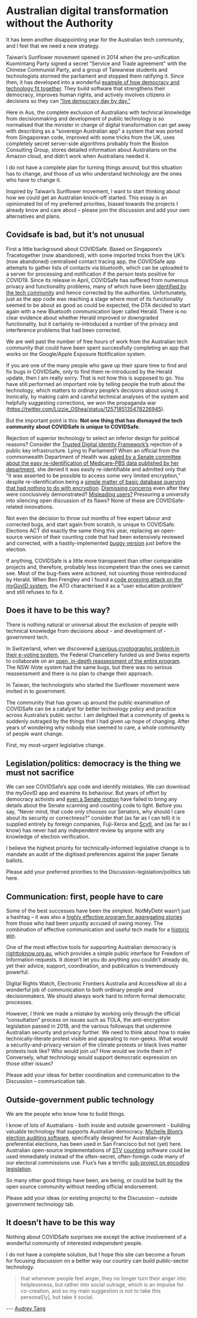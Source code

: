 # Australian digital transformation without the Authority

It has been another disappointing year for the Australian tech community, and I feel that we need a new strategy.   

Taiwan’s Sunflower movement opened in 2014 when the pro-unification Kuomintang Party signed a secret “Service and Trade agreement” with the Chinese Communist Party, and a group of Taiwanese students and technologists stormed the parliament and stopped them ratifying it.  Since then, it has developed into a wonderful [example of how democracy and technology fit together](https://g0v.tw/manifesto/en/). They build software that strengthens their democracy, improves human rights, and actively involves citizens in decisions so they can [“live democracy day by day.”](https://twitter.com/audreyt/status/1309396603652902912?s=20) 

Here in Aus, the complete exclusion of Australians with technical knowledge from decisionmaking and development of public technology is so normalised that the minister in charge of digital transformation can get away with describing as a “sovereign Australian app” a system that was ported from Singaporean code, improved with some tricks from the UK, uses completely secret server-side algorithms probably from the Boston Consulting Group, stores detailed information about Australians on the Amazon cloud, and didn’t work when Australians needed it.

I do not have a complete plan for turning things around, but this situation has to change, and those of us who understand technology are the ones who have to change it. 

Inspired by Taiwan’s Sunflower movement, I want to start thinking about how we could get an Australian knock-off started. This essay is an opinionated list of my preferred priorities, biased towards the projects I already know and care about – please join the discussion and add your own alternatives and plans.

## Covidsafe is bad, but it’s not unusual

First a little background about COVIDSafe.  Based on Singapore’s Tracetogether (now abandoned), with some imported tricks from the UK’s (now abandoned) centralised contact tracing app, the COVIDSafe app attempts to gather lists of contacts via bluetooth, which can be uploaded to a server for processing and notification if the person tests positive for COVID19.  Since its release in April, COVIDSafe has suffered from numerous privacy and functionality problems, many of which have been [identified by the tech community](https://github.com/vteague/contactTracing/blob/master/blog/2020-07-07IssueSummary.md) and hence corrected by the authorities.  Unfortunately, just as the app code was reaching a stage where most of its functionality seemed to be about as good as could be expected, the DTA decided to start again with a new Bluetooth communication layer called Herald.  There is no clear evidence about whether Herald improved or downgraded functionality, but it certainly re-introduced a number of the privacy and interference problems that had been corrected.

We are well past the number of free hours of work from the Australian tech community that could have been spent successfully completing an app that works on the Google/Apple Exposure Notification system.

If you are one of the many people who gave up their spare time to find and fix bugs in COVIDSafe, only to find them re-introduced by the Herald update, then I am really sorry.  That is not how this is supposed to go. You have still performed an important role by telling people the truth about the technology, which matters to ordinary people’s decisions about using it.  Ironically, by making calm and careful technical analyses of the system and helpfully suggesting corrections, we won the propaganda war (https://twitter.com/Lizzie_OShea/status/1257185135478226945).

But the important point is this: **Not one thing that has dismayed the tech community about COVIDSafe is unique to COVIDSafe.** 

Rejection of superior technology to select an inferior design for political reasons?  Consider the [Trusted Digital Identity Framework’s](https://www.dta.gov.au/our-projects/digital-identity/trusted-digital-identity-framework) rejection of a public key infrastructure.  Lying to Parliament?  When an official from the commonwealth Department of Health was [asked by a Senate committee about the easy re-identification of Medicare-PBS data published by her department](https://t.co/cdzlOJVRrT?amp=1), she denied it was easily re-identifiable and admitted only that “it was asserted to be possible to access some very limited encryption,” despite re-identification being a [simple matter of basic database querying that had nothing to do with encryption](https://arxiv.org/abs/1712.05627).  [Dismissing concerns](https://www.abc.net.au/news/2018-08-14/voters-in-act-election-could-have-ballot-choices-identified/10115670) even after they were conclusively demonstrated? [Misleading users?](https://www.elections.nsw.gov.au/About-us/Media-centre/News-media-releases/NSW-Electoral-Commission-iVote-and-Swiss-Post) Pressuring a university into silencing open discussion of its flaws? None of these are COVIDSafe-related innovations.

Not even the decision to throw out months of free expert labour and corrected bugs, and start again from scratch, is unique to COVIDSafe. Elections ACT did exactly the same thing this year, replacing an open-source version of their counting code that had been extensively reviewed and corrected, with a hastily-implemented [buggy version](https://github.com/SiliconEconometrics/PublicService/blob/master/CountVotes/2020%20Errors%20In%20ACT%20Counting.pdf) just before the election.

If anything, COVIDSafe is a little more transparent than other comparable projects and, therefore, probably less incompetent than the ones we cannot see. Most of the bug-fixes were actioned, not counting those reintroduced by Herald.  When Ben Frengley and I found a [code proxying attack on the myGovID system](https://thinkingcybersecurity.com/DigitalID/), the ATO characterised it as a “user education problem” and still refuses to fix it.

## Does it have to be this way?

There is nothing natural or universal about the exclusion of people with technical knowledge from decisions about - and development of - government tech.  

In Switzerland, when we discovered [a serious cryptographic problem in their e-voting system](https://openprivacy.ca/assets/how-not-to-prove-your-election-outcome-preprint.pdf), the Federal Chancellery funded us and Swiss experts to collaborate on an [open, in-depth reassessment of the entire program](https://www.bk.admin.ch/bk/en/home/politische-rechte/e-voting/berichte-und-studien.html).  The NSW iVote system had the same bugs, but there was no serious reassessment and there is no plan to change their approach.

In Taiwan, the technologists who started the Sunflower movement were invited in to government.

The community that has grown up around the public examination of COVIDSafe can be a catalyst for better technology policy and practice across Australia’s public sector.  I am delighted that a community of geeks is suddenly outraged by the things that I had given up hope of changing.  After years of wondering why nobody else seemed to care, a whole community of people want change. 

First, my most-urgent legislative change.

## Legislation/politics: democracy is the thing we must not sacrifice

We can see COVIDSafe’s app code and identify mistakes.  We can download the myGovID app and examine its behaviour.  But years of effort by democracy activists and [even a Senate motion](https://www.smh.com.au/technology/government-rejects-senate-order-to-disclose-electoral-commission-software-code-20140716-zti03.html) have failed to bring any details about the Senate scanning and counting code to light.  Before you say, “Never mind, that code only chooses our Senators, why should I care about its security or correctness?” consider that (as far as I can tell) it is supplied entirely by foreign companies, Fuji-Xerox and [Scytl](https://www.tenders.gov.au/Cn/Show/471f2731-fa2f-e235-5e5d-91fb7b9a53c1), and (as far as I know) has never had any independent review by anyone with any knowledge of election verification.

I believe the highest priority for technically-informed legislative change is to mandate an audit of the digitised preferences against the paper Senate ballots.

Please add your preferred priorities to the Discussion-legislation/politics tab here. 

## Communication: first, people have to care

Some of the best successes have been the simplest. NotMyDebt wasn’t just a hashtag – it was also a [highly effective program for aggregating stories](https://www.notmydebt.com.au/) from those who had been unjustly accused of owing money.  The combination of effective communication and useful tech made for a [historic win](https://www.sbs.com.au/news/federal-government-settles-1-2-billion-class-action-over-its-unlawful-robodebt-scheme).

One of the most effective tools for supporting Australian democracy is [righttoknow.org.au](https://www.righttoknow.org.au/), which provides a simple public interface for Freedom of Information requests.  It doesn’t let you do anything you couldn’t already do, yet their advice, support, coordination, and publication is tremendously powerful.

Digital Rights Watch, Electronic Frontiers Australia and AccessNow all do a wonderful job of communication to both ordinary people and decisionmakers. We should always work hard to inform formal democratic processes.

However, I think we made a mistake by working only through the official “consultation” process on issues such as TOLA, the anti-encryption legislation passed in 2018, and the various followups that undermine Australian security and privacy further.  We need to think about how to make technically-literate protest visible and appealing to non-geeks. What would a security-and-privacy version of the climate protests or black lives matter protests look like? Who would join us? How would we invite them in? Conversely, what technology would support democratic expression on those other issues?

Please add your ideas for better coordination and communication to the Discussion – communication tab.

## Outside-government public technology 

We are the people who know how to build things.  

I know of lots of Australians - both inside and outside government - building valuable technology that supports Australian democracy.  [Michelle Blom’s election auditing software](https://github.com/michelleblom), specifically designed for Australian-style preferential elections, has been used in San Francisco but not (yet) here.  Australian open-source implementations of [STV](https://github.com/siliconeconometrics/publicservice) [counting](https://github.com/grahame/dividebatur) software could be used immediately instead of the often-secret, often-foreign code many of our electoral commissions use. 
Flux’s has a terrific [sub-project on encoding legislation](https://github.com/OpenGovAus/Aus-Bills).

So many other good things have been, are being, or could be built by the open source community without needing official endorsement.

Please add your ideas (or existing projects) to the Discussion – outside government technology tab.

## It doesn’t have to be this way

Nothing about COVIDSafe surprises me except the active involvement of a wonderful community of interested independent people.

I do not have a complete solution, but I hope this site can become a forum for focusing discussion on a better way our country can build public-sector technology.

> that whenever people feel anger, they no longer turn their anger into helplessness, but rather into social outrage, which is an impulse for co-creation, and so my main suggestion is not to take this personal[ly], but take it social.

--- [Audrey Tang](https://twitter.com/audreyt/status/1309396582081544192)
